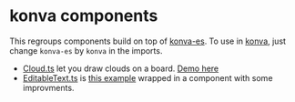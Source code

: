 # konva components

This regroups components build on top of [konva-es](https://www.npmjs.com/package/konva-es).
To use in [konva](https://www.npmjs.com/package/konva), just change `konva-es` by `konva` in the imports.

-   [Cloud.ts](src/Cloud.ts) let you draw clouds on a board. [Demo here](https://jsfiddle.net/q5daj4fg/)
-   [EditableText.ts](src/EditableText.ts) is [this example](https://konvajs.org/docs/sandbox/Editable_Text.html) wrapped in a component with some improvments.
